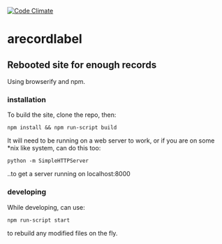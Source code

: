 [![Code Climate](https://codeclimate.com/github/enoughrec/arecordlabel/badges/gpa.svg)](https://codeclimate.com/github/enoughrec/arecordlabel)

# arecordlabel

## Rebooted site for enough records

Using browserify and npm.

### installation

To build the site, clone the repo, then:

`npm install && npm run-script build`

It will need to be running on a web server to work, or if you are on some *nix like system, can do this too:

`python -m SimpleHTTPServer`

..to get a server running on localhost:8000

### developing

While developing, can use:

`npm run-script start`

to rebuild any modified files on the fly.



